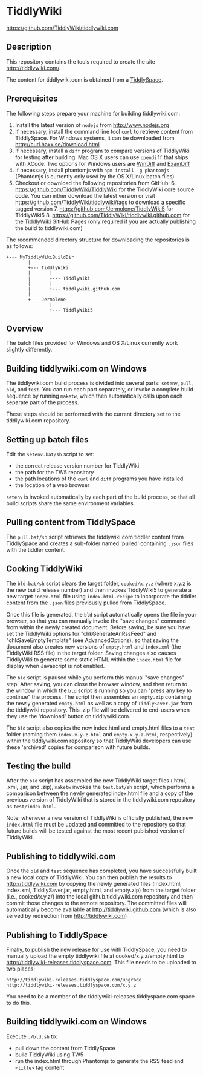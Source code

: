 TiddlyWiki
==========

https://github.com/TiddlyWiki/tiddlywiki.com


Description
-----------

This repository contains the tools required to create the site http://tiddlywiki.com/.

The content for tiddlywiki.com is obtained from a [TiddlySpace](http://tiddlyspace.com/).


Prerequisites
-------------

The following steps prepare your machine for building tiddlywiki.com:

1. Install the latest version of `nodejs` from http://www.nodejs.org
2. If necessary, install the command line tool `curl` to retrieve content from TiddlySpace. For Windows systems, it can be downloaded from http://curl.haxx.se/download.html
3. If necessary, install a `diff` program to compare versions of TiddlyWiki for testing after building. Mac OS X users can use `opendiff` that ships with XCode. Two options for Windows users are [WinDiff](http://www.grigsoft.com/download-windiff.htm) and [ExamDiff](http://www.prestosoft.com/edp_examdiff.asp)
4. If necessary, install phantomjs with `npm install -g phantomjs` (Phantomjs is currently only used by the OS X/Linux batch files)
5. Checkout or download the following repositories from GitHub:
	6. https://github.com/TiddlyWiki/TiddlyWiki for the TiddlyWiki core source code. You can either download the latest version or visit https://github.com/TiddlyWiki/tiddlywiki/tags to download a specific tagged version
	7. https://github.com/Jermolene/TiddlyWiki5 for TiddlyWiki5
	8. https://github.com/TiddlyWiki/tiddlywiki.github.com for the TiddlyWiki GitHub Pages (only required if you are actually publishing the build to tiddlywiki.com)

The recommended directory structure for downloading the repositories is as follows:

	+--- MyTiddlyWikiBuildDir
			|
			+--- TiddlyWiki
			|		|
			|		+--- TiddlyWiki
			|		|
			|		+--- tiddlywiki.github.com
			|
			+--- Jermolene
					|
					+--- TiddlyWiki5

Overview
--------

The batch files provided for Windows and OS X/Linux currently work slightly differently.

Building tiddlywiki.com on Windows
----------------------------------

The tiddlywiki.com build process is divided into several parts: `setenv`, `pull`, `bld`, and `test`.  You can run each part separately, or invoke a complete build sequence by running `maketw`, which then automatically calls upon each separate part of the process.

These steps should be performed with the current directory set to the tiddlywiki.com repository.

## Setting up batch files

Edit the `setenv.bat/sh` script to set:

* the correct release version number for TiddlyWiki
* the path for the TW5 repository
* the path locations of the `curl` and `diff` programs you have installed
* the location of a web browser

`setenv` is invoked automatically by each part of the build process, so that all build scripts share the same environment variables.

## Pulling content from TiddlySpace

The `pull.bat/sh` script retrieves the tiddlywiki.com tiddler content from TiddlySpace and creates a sub-folder named 'pulled' containing `.json` files with the tiddler content.

## Cooking TiddlyWiki

The `bld.bat/sh` script clears the target folder, `cooked/x.y.z` (where x.y.z is the new build release number) and then invokes TiddlyWiki5 to generate a new target `index.html` file using `index.html.recipe` to incorporate the tiddler content from the `.json` files previously pulled from TiddlySpace.

Once this file is generated, the `bld` script automatically opens the file in your browser, so that you can manually invoke the "save changes" command from within the newly created document.  Before saving, be sure you have set the TiddlyWiki options for "chkGenerateAnRssFeed" and "chkSaveEmptyTemplate" (see AdvancedOptions), so that saving the document also creates new versions of `empty.html` and `index.xml` (the TiddlyWiki RSS file) in the target folder.  Saving changes also causes TiddlyWiki to generate some static HTML within the `index.html` file for display when Javascript is not enabled.

The `bld` script is paused while you perform this manual "save changes" step.  After saving, you can close the browser window, and then return to the window in which the `bld` script is running so you can "press any key to continue" the process.  The script then assembles an `empty.zip` containing the newly generated `empty.html` as well as a copy of `TiddlySaver.jar` from the tiddlywiki repository.  This .zip file will be delivered to end-users when they use the 'download' button on tiddlywiki.com.

The `bld` script also copies the new index.html and empty.html files to a `test` folder (naming them `index.x.y.z.html` and `empty.x.y.z.html`, respectively) within the tiddlywiki.com repository so that TiddlyWiki developers can use these 'archived' copies for comparison with future builds.

## Testing the build

After the `bld` script has assembled the new TiddlyWiki target files (.html, .xml, .jar, and .zip), `maketw` invokes the `test.bat/sh` script, which performs a comparison between the newly generated index.html file and a copy of the previous version of TiddlyWiki that is stored in the tiddlywiki.com repository as `test/index.html`.

Note: whenever a new version of TiddlyWiki is officially published, the new `index.html` file must be updated and committed to the repository so that future builds will be tested against the most recent published version of TiddlyWiki.

## Publishing to tiddlywiki.com

Once the `bld` and `test` sequence has completed, you have successfully built a new local copy of TiddlyWiki.  You can then publish the results to http://tiddlywiki.com by copying the newly generated files (index.html, index.xml, TiddlySaver.jar, empty.html, and empty.zip) from the target folder (i.e., cooked/x.y.z/) into the local github.tiddlywiki.com repository and then commit those changes to the remote repository.  The committed files will automatically become available at http://tiddlywiki.github.com (which is also served by redirection from http://tiddlywiki.com)

## Publishing to TiddlySpace

Finally, to publish the new release for use with TiddlySpace, you need to manually upload the empty tiddlywiki file at cooked/x.y.z/empty.html to http://tiddlywiki-releases.tiddlyspace.com. This file needs to be uploaded to two places:

    http://tiddlywiki-releases.tiddlyspace.com/upgrade
    http://tiddlywiki-releases.tiddlyspace.com/x.y.z

You need to be a member of the tiddlywiki-releases.tiddlyspace.com space to do this.

Building tiddlywiki.com on Windows
----------------------------------

Execute `./bld.sh` to:

* pull down the content from TiddlySpace
* build TiddlyWiki using TW5
* run the index.html  through Phantomjs to generate the RSS feed and `<title>` tag content
